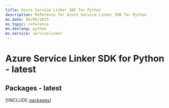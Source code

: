 ```yaml
---
title: Azure Service Linker SDK for Python
description: Reference for Azure Service Linker SDK for Python
ms.date: 05/09/2025
ms.topic: reference
ms.devlang: python
ms.service: servicelinker
---
```

# Azure Service Linker SDK for Python - latest
## Packages - latest
[!INCLUDE [packages](service-linker-index.md)]